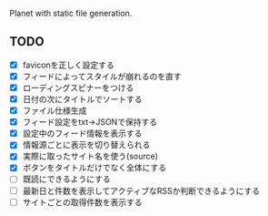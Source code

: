 Planet with static file generation.

## TODO

- [x] faviconを正しく設定する
- [x] フィードによってスタイルが崩れるのを直す
- [x] ローディングスピナーをつける
- [x] 日付の次にタイトルでソートする
- [x] ファイル仕様生成
- [x] フィード設定をtxt->JSONで保持する
- [x] 設定中のフィード情報を表示する
- [x] 情報源ごとに表示を切り替えられる
- [x] 実際に取ったサイト名を使う(source)
- [x] ボタンをタイトルだけでなく全体にする
- [ ] 既読にできるようにする
- [ ] 最新日と件数を表示してアクティブなRSSか判断できるようにする
- [ ] サイトごとの取得件数を表示する
